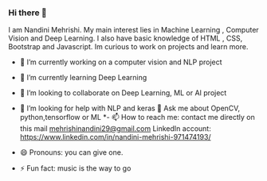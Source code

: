 ### Hi there 👋

<!--
**nandinimehrishi/nandinimehrishi** is a ✨ _special_ ✨ repository because its `README.md` (this file) appears on your GitHub profile.
-->

I am Nandini Mehrishi. My main interest lies in Machine Learning , Computer Vision and Deep Learning. I also have basic knowledge of HTML , CSS, Bootstrap and Javascript. Im curious to work on projects and learn more.

* 🔭 I’m currently working on a computer vision and NLP project
* 🌱 I’m currently learning Deep Learning
* 👯 I’m looking to collaborate on Deep Learning, ML or AI project
* 🤔 I’m looking for help with NLP and keras
 💬 Ask me about OpenCV, python,tensorflow or ML
*- 📫 How to reach me: contact me directly on this mail
       mehrishinandini29@gmail.com
       LinkedIn account: https://www.linkedin.com/in/nandini-mehrishi-971474193/


* 😄 Pronouns: you can give one.
* ⚡ Fun fact: music is the way to go

